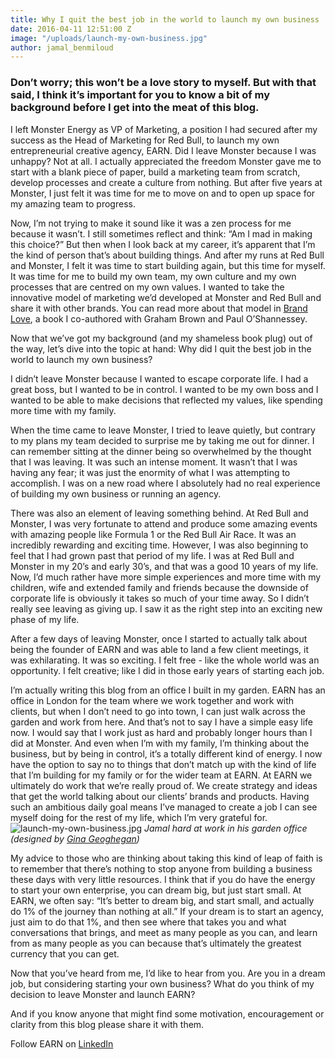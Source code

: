 ```yaml
---
title: Why I quit the best job in the world to launch my own business
date: 2016-04-11 12:51:00 Z
image: "/uploads/launch-my-own-business.jpg"
author: jamal_benmiloud
---
```


### Don’t worry; this won’t be a love story to myself. But with that said, I think it’s important for you to know a bit of my background before I get into the meat of this blog. 

I left Monster Energy as VP of Marketing, a position I had secured after my success as the Head of Marketing for Red Bull, to launch my own entrepreneurial creative agency, EARN. Did I leave Monster because I was unhappy? Not at all. I actually appreciated the freedom Monster gave me to start with a blank piece of paper, build a marketing team from scratch, develop processes and create a culture from nothing. But after five years at Monster, I just felt it was time for me to move on and to open up space for my amazing team to progress. 

Now, I’m not trying to make it sound like it was a zen process for me because it wasn’t. I still sometimes reflect and think: “Am I mad in making this choice?” But then when I look back at my career, it’s apparent that I’m the kind of person that’s about building things. And after my runs at Red Bull and Monster, I felt it was time to start building again, but this time for myself. It was time for me to build my own team, my own culture and my own processes that are centred on my own values. I wanted to take the innovative model of marketing we’d developed at Monster and Red Bull and share it with other brands. You can read more about that model in [Brand Love](https://www.amazon.co.uk/Brand-Love-Build-Worth-Talking-ebook/dp/B00VBPBU1G), a book I co-authored with Graham Brown and Paul O’Shannessey.

Now that we’ve got my background (and my shameless book plug) out of the way, let’s dive into the topic at hand: Why did I quit the best job in the world to launch my own business?

I didn’t leave Monster because I wanted to escape corporate life. I had a great boss, but I wanted to be in control. I wanted to be my own boss and I wanted to be able to make decisions that reflected my values, like spending more time with my family. 

When the time came to leave Monster, I tried to leave quietly, but contrary to my plans my team decided to surprise me by taking me out for dinner. I can remember sitting at the dinner being so overwhelmed by the thought that I was leaving. It was such an intense moment. It wasn’t that I was having any fear; it was just the enormity of what I was attempting to accomplish. I was on a new road where I absolutely had no real experience of building my own business or running an agency.

There was also an element of leaving something behind. At Red Bull and Monster, I was very fortunate to attend and produce some amazing events with amazing people like Formula 1 or the Red Bull Air Race. It was an incredibly rewarding and exciting time. However, I was also beginning to feel that I had grown past that period of my life. I was at Red Bull and Monster in my 20’s and early 30’s, and that was a good 10 years of my life. Now, I’d much rather have more simple experiences and more time with my children, wife and extended family and friends because the downside of corporate life is obviously it takes so much of your time away. So I didn’t really see leaving as giving up. I saw it as the right step into an exciting new phase of my life.

After a few days of leaving Monster, once I started to actually talk about being the founder of EARN and was able to land a few client meetings, it was exhilarating. It was so exciting. I felt free - like the whole world was an opportunity. I felt creative; like I did in those early years of starting each job. 

I’m actually writing this blog from an office I built in my garden. EARN has an office in London for the team where we work together and work with clients, but when I don’t need to go into town, I can just walk across the garden and work from here. And that’s not to say I have a simple easy life now. I would say that I work just as hard and probably longer hours than I did at Monster. And even when I’m with my family, I’m thinking about the business, but by being in control, it’s a totally different kind of energy. I now have the option to say no to things that don’t match up with the kind of life that I’m building for my family or for the wider team at EARN. At EARN we ultimately do work that we’re really proud of. We create strategy and ideas that get the world talking about our clients’ brands and products. Having such an ambitious daily goal means I’ve managed to create a job I can see myself doing for the rest of my life, which I’m very grateful for.
![launch-my-own-business.jpg](/uploads/launch-my-own-business.jpg) 
*Jamal hard at work in his garden office (designed by [Gina Geoghegan](http://www.ginageoghegan.com/ ))*

My advice to those who are thinking about taking this kind of leap of faith is to remember that there’s nothing to stop anyone from building a business these days with very little resources. I think that if you do have the energy to start your own enterprise, you can dream big, but just start small. At EARN, we often say: “It’s better to dream big, and start small, and actually do 1% of the journey than nothing at all.” If your dream is to start an agency, just aim to do that 1%, and then see where that takes you and what conversations that brings, and meet as many people as you can, and learn from as many people as you can because that’s ultimately the greatest currency that you can get.

Now that you’ve heard from me, I’d like to hear from you. Are you in a dream job, but considering starting your own business? What do you think of my decision to leave Monster and launch EARN? 

And if you know anyone that might find some motivation, encouragement or clarity from this blog please share it with them.

Follow EARN on [LinkedIn](https://www.linkedin.com/company-beta/5114446)